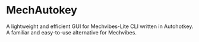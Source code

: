# MechAutokey
A lightweight and efficient GUI for Mechvibes-Lite CLI written in Autohotkey. A familiar and easy-to-use alternative for Mechvibes.

